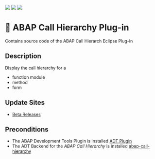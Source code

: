 ![](https://img.shields.io/badge/Status-Beta-orange) ![](https://img.shields.io/badge/Java-SE11+-green) ![](https://img.shields.io/badge/eclipse-2020--09+-green)

# 🚧 ABAP Call Hierarchy Plug-in

Contains source code of the ABAP Call Hierarch Eclipse Plug-in

## Description

Display the call hierarchy for a

- function module
- method
- form


## Update Sites

- [Beta Releases](https://eclipse.devepos.com/dev)

## Preconditions

- The ABAP Development Tools Plugin is installed [ADT Plugin](https://tools.hana.ondemand.com/)
- The ADT Backend for the _ABAP Call Hierarchy_ is installed [abap-call-hierarchy](https://github.com/DevEpos/abap-call-hierarchy)
